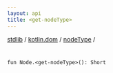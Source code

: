 ```yaml
---
layout: api
title: <get-nodeType>
---
```

[stdlib](../../index.md) / [kotlin.dom](../index.md) / [nodeType](index.md) / [<get-nodeType>](_get-nodeType_.md)

# <get-nodeType>

```
fun Node.<get-nodeType>(): Short
```
